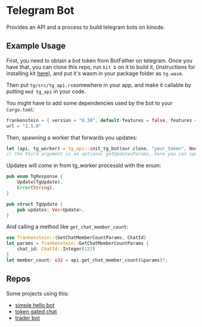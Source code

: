 # Telegram Bot

Provides an API and a process to build telegram bots on kinode.

## Example Usage

First, you need to obtain a bot token from BotFather on telegram.
Once you have that, you can clone this repo, run `kit b` on it to build it, (instructions for installing kit [here](https://github.com/kinode-dao/kit)), and put it's wasm in your package folder as `tg.wasm`.

Then put `tg/src/tg_api.rs`somewhere in your app, and make it callable by putting `mod tg_api` in your code.

You might have to add some dependencies used by the bot to your `Cargo.toml`:

```rust
frankenstein = { version = "0.30", default-features = false, features = ["telegram-trait"] }
url = "2.5.0"
```

Then, spawning a worker that forwards you updates:

```rust
let (api, tg_worker) = tg_api::init_tg_bot(our.clone, "your_token", None)?;
// the third argument is an optional getUpdatesParams, here you can specify if you want specific updates only!
```

Updates will come in from tg_worker processId with the enum:

```rust
pub enum TgResponse {
    Update(TgUpdate),
    Error(String),
}

pub struct TgUpdate {
    pub updates: Vec<Update>,
}
```

And calling a method like `get_chat_member_count`:

```rust
use frankenstein::{GetChatMemberCountParams, ChatId}
let params = frankenstein::GetChatMemberCountParams {
    chat_id: ChatId::Integer(123)
}
let member_count: u32 = api.get_chat_member_count(&params)?;
```

## Repos

Some projects using this:

- [simple hello bot](https://github.com/bitful-pannul/hellobot)
- [token gated chat](https://github.com/bitful-pannul/kinogate?tab=readme-ov-file)
- [trader bot](https://github.com/bitful-pannul/trader)
